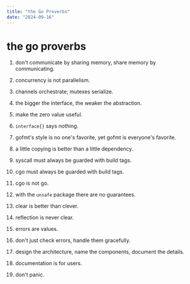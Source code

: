 ```yaml
---
title: "the Go Proverbs"
date: "2024-09-16"
---
```


# the go proverbs

1. don't communicate by sharing memory, share memory by communicating.

2. concurrency is not parallelism.

3. channels orchestrate; mutexes serialize.

4. the bigger the interface, the weaker the abstraction.

5. make the zero value useful.

6. `interface{}` says nothing.

7. gofmt's style is no one's favorite, yet gofmt is everyone's favorite.

8. a little copying is better than a little dependency.

9. syscall must always be guarded with build tags.

10. cgo must always be guarded with build tags.

11. cgo is not go.

12. with the `unsafe` package there are no guarantees.

13. clear is better than clever.

14. reflection is never clear.

15. errors are values.

16. don't just check errors, handle them gracefully.

17. design the architecture, name the components, document the details.

18. documentation is for users.

19. don't panic.
